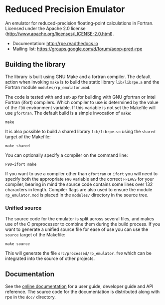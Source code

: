 # Reduced Precision Emulator

An emulator for reduced-precision floating-point calculations in Fortran.
Licensed under the Apache 2.0 license (http://www.apache.org/licenses/LICENSE-2.0.html).

* Documentation: http://rpe.readthedocs.io
* Mailing list:  https://groups.google.com/d/forum/aopp-pred-rpe


## Building the library

The library is built using GNU Make and a fortran compiler. The default action
when invoking `make` is to build the static library `lib/librpe.a` and the
Fortran module `modules/rp_emulator.mod`.

The code is tested with and set-up for building with GNU gfortran or Intel
Fortran (ifort) compilers. Which compiler to use is determined by the value
of the `F90` environment variable. If this variable is not set the Makefile
will use `gfortran`. The default build is a simple invocation of `make`:

    make

It is also possible to build a shared library `lib/librpe.so` using the
`shared` target of the Makefile:

    make shared

You can optionally specify a compiler on the command line:

    F90=ifort make

If you want to use a compiler other than `gfortran` or `ifort` you will
need to specify both the appropriate `F90` variable and the correct `FFLAGS`
for your compiler, bearing in mind the source code contains some lines over
132 characters in length. Compiler flags are also used to ensure the module
`rp_emulator.mod` is placed in the `modules/` directory in the source tree.

### Unified source

The source code for the emulator is split across several files, and makes use
of the C preprocessor to combine them during the build process. If you want to
generate a unified source file for ease of use you can use the `source` target
of the Makefile:

    make source

This will generate the file `src/processed/rp_emulator.f90` which can be
integrated into the source of other projects.


## Documentation

See the [online documentation](http://rpe.readthedocs.io) for a user guide,
developer guide and API reference. The source code for the documentation is
distributed along with rpe in the `doc/` directory.
